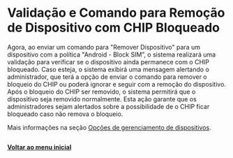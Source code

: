 # Validação e Comando para Remoção de Dispositivo com CHIP Bloqueado

Agora, ao enviar um comando para "Remover Dispositivo" para um dispositivo com a política "Android - Block SIM”, o sistema realizará uma validação para verificar se o dispositivo ainda permanece com o CHIP bloqueado. Caso esteja, o sistema exibirá uma mensagem alertando o administrador, que terá a opção de enviar o comando para remover o bloqueio do CHIP ou poderá ignorar e seguir com a remoção do dispositivo. Após o bloqueio do CHIP ser removido, o sistema permitirá que o dispositivo seja removido normalmente. Esta ação garante que os administradores sejam alertados sobre a possibilidade de o CHIP ficar bloqueado caso não remova o bloqueio.

Mais informações na seção [Opções de gerenciamento de dispositivos](../../portal/dispositivos/lista-de-dispositivos/opcoes-de-gerenciamento-de-dispositivos.md).

<figure><img src="../../../.gitbook/assets/Tela Remover Dispositivo - WIPE - Caminha NÃO Block SIM (1).png" alt=""><figcaption></figcaption></figure>

[**Voltar ao menu inicial**](./)
